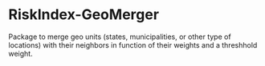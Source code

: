 # RiskIndex-GeoMerger
Package to merge geo units (states, municipalities, or other type of locations) with their neighbors in function of their weights and a threshhold weight.
